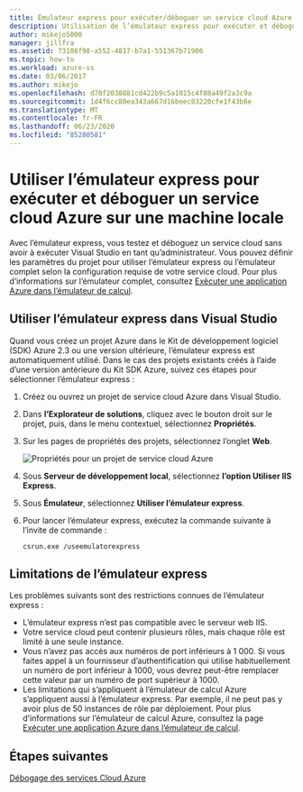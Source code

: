 ```yaml
---
title: Émulateur express pour exécuter/déboguer un service cloud Azure sur une boîte locale
description: Utilisation de l’émulateur express pour exécuter et déboguer un service cloud sur une machine locale
author: mikejo5000
manager: jillfra
ms.assetid: 73108f98-a552-4817-b7a1-551367b71906
ms.topic: how-to
ms.workload: azure-vs
ms.date: 03/06/2017
ms.author: mikejo
ms.openlocfilehash: d70f2038881cd422b9c5a1015c4f88a49f2a3c9a
ms.sourcegitcommit: 1d4f6cc80ea343a667d16beec03220cfe1f43b8e
ms.translationtype: MT
ms.contentlocale: fr-FR
ms.lasthandoff: 06/23/2020
ms.locfileid: "85280581"
---
```

# <a name="using-emulator-express-to-run-and-debug-an-azure-cloud-service-on-a-local-machine"></a>Utiliser l’émulateur express pour exécuter et déboguer un service cloud Azure sur une machine locale
Avec l’émulateur express, vous testez et déboguez un service cloud sans avoir à exécuter Visual Studio en tant qu’administrateur. Vous pouvez définir les paramètres du projet pour utiliser l’émulateur express ou l’émulateur complet selon la configuration requise de votre service cloud. Pour plus d’informations sur l’émulateur complet, consultez [Exécuter une application Azure dans l’émulateur de calcul](/azure/storage/common/storage-use-emulator).

## <a name="using-emulator-express-in-visual-studio"></a>Utiliser l’émulateur express dans Visual Studio
Quand vous créez un projet Azure dans le Kit de développement logiciel (SDK) Azure 2.3 ou une version ultérieure, l’émulateur express est automatiquement utilisé. Dans le cas des projets existants créés à l’aide d’une version antérieure du Kit SDK Azure, suivez ces étapes pour sélectionner l’émulateur express :

1. Créez ou ouvrez un projet de service cloud Azure dans Visual Studio.

1. Dans **l’Explorateur de solutions**, cliquez avec le bouton droit sur le projet, puis, dans le menu contextuel, sélectionnez **Propriétés**.

1. Sur les pages de propriétés des projets, sélectionnez l’onglet **Web**.

    ![Propriétés pour un projet de service cloud Azure](./media/vs-azure-tools-emulator-express-debug-run/web-properties.png)

1. Sous **Serveur de développement local**, sélectionnez **l’option Utiliser IIS Express**.

1. Sous **Émulateur**, sélectionnez **Utiliser l’émulateur express**.

1. Pour lancer l’émulateur express, exécutez la commande suivante à l’invite de commande :

    ```
    csrun.exe /useemulatorexpress
    ```

## <a name="emulator-express-limitations"></a>Limitations de l’émulateur express
Les problèmes suivants sont des restrictions connues de l’émulateur express :

- L’émulateur express n’est pas compatible avec le serveur web IIS.
- Votre service cloud peut contenir plusieurs rôles, mais chaque rôle est limité à une seule instance.
- Vous n’avez pas accès aux numéros de port inférieurs à 1 000. Si vous faites appel à un fournisseur d’authentification qui utilise habituellement un numéro de port inférieur à 1000, vous devrez peut-être remplacer cette valeur par un numéro de port supérieur à 1000.
- Les limitations qui s’appliquent à l’émulateur de calcul Azure s’appliquent aussi à l’émulateur express. Par exemple, il ne peut pas y avoir plus de 50 instances de rôle par déploiement. Pour plus d’informations sur l’émulateur de calcul Azure, consultez la page [Exécuter une application Azure dans l’émulateur de calcul](vs-azure-tools-performance-profiling-cloud-services.md).

## <a name="next-steps"></a>Étapes suivantes
[Débogage des services Cloud Azure](vs-azure-tools-debugging-cloud-services-overview.md)
